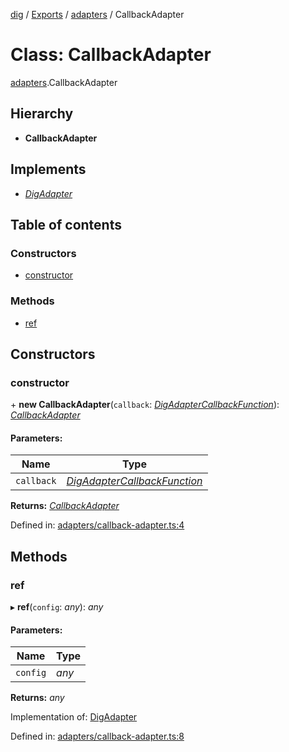 [dig](../README.md) / [Exports](../modules.md) / [adapters](../modules/adapters.md) / CallbackAdapter

# Class: CallbackAdapter

[adapters](../modules/adapters.md).CallbackAdapter

## Hierarchy

* **CallbackAdapter**

## Implements

* [*DigAdapter*](../interfaces/interfaces/dig-adapter.digadapter.md)

## Table of contents

### Constructors

- [constructor](adapters.callbackadapter.md#constructor)

### Methods

- [ref](adapters.callbackadapter.md#ref)

## Constructors

### constructor

\+ **new CallbackAdapter**(`callback`: [*DigAdapterCallbackFunction*](../modules/interfaces_dig_adapter_callback_function.md#digadaptercallbackfunction)): [*CallbackAdapter*](adapters/callback-adapter.callbackadapter.md)

#### Parameters:

Name | Type |
------ | ------ |
`callback` | [*DigAdapterCallbackFunction*](../modules/interfaces_dig_adapter_callback_function.md#digadaptercallbackfunction) |

**Returns:** [*CallbackAdapter*](adapters/callback-adapter.callbackadapter.md)

Defined in: [adapters/callback-adapter.ts:4](https://github.com/dig-platform/dig-app/blob/67b98b9d/projects/dig/src/lib/adapters/callback-adapter.ts#L4)

## Methods

### ref

▸ **ref**(`config`: *any*): *any*

#### Parameters:

Name | Type |
------ | ------ |
`config` | *any* |

**Returns:** *any*

Implementation of: [DigAdapter](../interfaces/interfaces/dig-adapter.digadapter.md)

Defined in: [adapters/callback-adapter.ts:8](https://github.com/dig-platform/dig-app/blob/67b98b9d/projects/dig/src/lib/adapters/callback-adapter.ts#L8)
